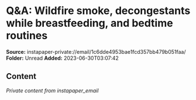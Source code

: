 # Q&A: Wildfire smoke, decongestants while breastfeeding, and bedtime routines

**Source:** instapaper-private://email/1c6dde4953bae1fcd357bb479b051faa/
**Folder:** Unread
**Added:** 2023-06-30T03:07:42




## Content
*Private content from instapaper_email*
